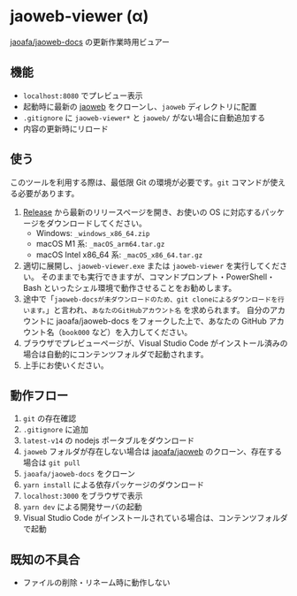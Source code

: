 # jaoweb-viewer (α)

[jaoafa/jaoweb-docs](https://github.com/jaoafa/jaoweb-docs) の更新作業時用ビュアー

## 機能

- `localhost:8080` でプレビュー表示
- 起動時に最新の [jaoweb](https://github.com/jaoafa/jaoweb) をクローンし、`jaoweb` ディレクトリに配置
- `.gitignore` に `jaoweb-viewer*` と `jaoweb/` がない場合に自動追加する
- 内容の更新時にリロード

## 使う

このツールを利用する際は、最低限 Git の環境が必要です。`git` コマンドが使える必要があります。

1. [Release](https://github.com/jaoafa/jaoweb-viewer/releases) から最新のリリースページを開き、お使いの OS に対応するパッケージをダウンロードしてください。
   - Windows: `_windows_x86_64.zip`
   - macOS M1 系: `_macOS_arm64.tar.gz`
   - macOS Intel x86_64 系: `_macOS_x86_64.tar.gz`
2. 適切に展開し、`jaoweb-viewer.exe` または `jaoweb-viewer` を実行してください。
   そのままでも実行できますが、コマンドプロンプト・PowerShell・Bash といったシェル環境で動作させることをお勧めします。
3. 途中で「`jaoweb-docsが未ダウンロードのため、git cloneによるダウンロードを行います。`」と言われ、`あなたのGitHubアカウント名` を求められます。
   自分のアカウントに jaoafa/jaoweb-docs をフォークした上で、あなたの GitHub アカウント名（`book000` など）を入力してください。
4. ブラウザでプレビューページが、Visual Studio Code がインストール済みの場合は自動的にコンテンツフォルダで起動されます。
5. 上手にお使いください。

## 動作フロー

1. `git` の存在確認
2. `.gitignore` に追加
3. `latest-v14` の nodejs ポータブルをダウンロード
4. `jaoweb` フォルダが存在しない場合は [jaoafa/jaoweb](https://github.com/jaoafa/jaoweb) のクローン、存在する場合は `git pull`
5. `jaoafa/jaoweb-docs` をクローン
6. `yarn install` による依存パッケージのダウンロード
7. `localhost:3000` をブラウザで表示
8. `yarn dev` による開発サーバの起動
9. Visual Studio Code がインストールされている場合は、コンテンツフォルダで起動

## 既知の不具合

- ファイルの削除・リネーム時に動作しない
